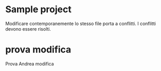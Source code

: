 # Sample project

Modificare contemporanemente lo stesso file porta a conflitti.
I conflitti devono essere risolti.

# prova modifica

Prova Andrea modifica